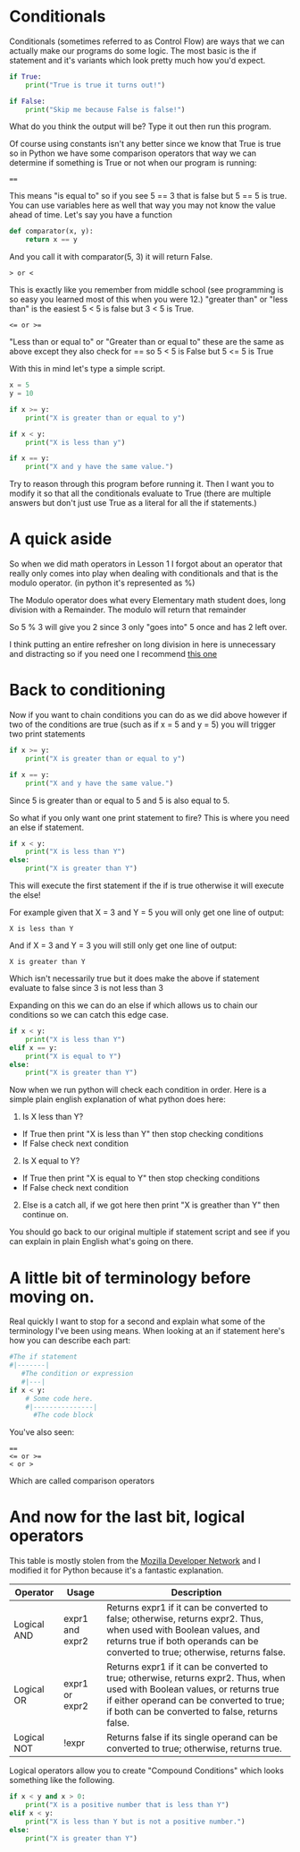 # Conditionals

Conditionals (sometimes referred to as Control Flow) are ways that we can
actually make our programs do some logic. The most basic is the if statement and
it's variants which look pretty much how you'd expect.

```python
if True:
	print("True is true it turns out!")

if False:
	print("Skip me because False is false!")
```

What do you think the output will be? Type it out then run this program.

Of course using constants isn't any better since we know that True is true so in
Python we have some comparison operators that way we can determine if something
is True or not when our program is running:

```
==
```

This means "is equal to" so if you see 5 == 3 that is false but 5 == 5 is
true. You can use variables here as well that way you may not know the value
ahead of time. Let's say you have a function

```python
def comparator(x, y):
	return x == y
```

And you call it with comparator(5, 3) it will return False.

```
> or <
```

This is exactly like you remember from middle school (see programming is so easy
you learned most of this when you were 12.) "greater than" or "less than" is the
easiest 5 < 5 is false but 3 < 5 is True.

```
<= or >=
```

"Less than or equal to" or "Greater than or equal to" these are the same as
above except they also check for == so 5 < 5 is False but 5 <= 5 is True

With this in mind let's type a simple script.

```python
x = 5
y = 10

if x >= y:
	print("X is greater than or equal to y")

if x < y:
	print("X is less than y")

if x == y:
	print("X and y have the same value.")
```

Try to reason through this program before running it. Then I want you to modify
it so that all the conditionals evaluate to True (there are multiple answers but
don't just use True as a literal for all the if statements.)

# A quick aside

So when we did math operators in Lesson 1 I forgot about an operator that really
only comes into play when dealing with conditionals and that is the modulo
operator. (in python it's represented as %) 

The Modulo operator does what every Elementary math student does, long division
with a Remainder. The modulo will return that remainder

So 5 % 3 will give you 2 since 3 only "goes into" 5 once and has 2 left over.

I think putting an entire refresher on long division in here is unnecessary and
distracting so if you need one I recommend [this one](https://www.mathsisfun.com/long_division2.html)

# Back to conditioning

Now if you want to chain conditions you can do as we did above however if two of
the conditions are true (such as if x = 5 and y = 5) you will trigger two print
statements

```python
if x >= y:
	print("X is greater than or equal to y")

if x == y:
	print("X and y have the same value.")

```

Since 5 is greater than or equal to 5 and 5 is also equal to 5.

So what if you only want one print statement to fire? This is where you need an
else if statement.

```python
if x < y:
	print("X is less than Y")
else:
	print("X is greater than Y")
```

This will execute the first statement if the if is true otherwise it will execute
the else!

For example given that X = 3 and Y = 5 you will only get one line of output:

```
X is less than Y
```

And if X = 3 and Y = 3 you will still only get one line of output:

```
X is greater than Y
```

Which isn't necessarily true but it does make the above if statement evaluate to
false since 3 is not less than 3

Expanding on this we can do an else if which allows us to chain our conditions
so we can catch this edge case.

```python
if x < y:
    print("X is less than Y")
elif x == y:
    print("X is equal to Y")
else:
    print("X is greater than Y")
```

Now when we run python will check each condition in order. Here is a simple plain
english explanation of what python does here:

1. Is X less than Y?
 - If True then print "X is less than Y" then stop checking conditions
 - If False check next condition
2. Is X equal to Y?
 - If True then print "X is equal to Y" then stop checking conditions
 - If False check next condition
2. Else is a catch all, if we got here then print "X is greather than Y" then
continue on.

You should go back to our original multiple if statement script and see if you
can explain in plain English what's going on there.

# A little bit of terminology before moving on.

Real quickly I want to stop for a second and explain what some of the terminology
I've been using means. When looking at an if statement here's how you can describe
each part:

```python
#The if statement
#|-------|
   #The condition or expression
   #|---|
if x < y:
    # Some code here.
    #|---------------|
      #The code block
```

You've also seen:

```
==
<= or >=
< or >
```

Which are called comparison operators

# And now for the last bit, logical operators

This table is mostly stolen from the [Mozilla Developer Network](https://developer.mozilla.org/en-US/docs/Web/JavaScript/Reference/Operators/Logical_Operators) 
and I modified it for Python because it's a fantastic explanation.

|Operator|Usage|Description|
|-----------|--------|--------|
|Logical AND|expr1 and expr2|Returns expr1 if it can be converted to false; otherwise, returns expr2. Thus, when used with Boolean values, and returns true if both operands can be converted to true; otherwise, returns false.|
|Logical OR|expr1 or expr2|Returns expr1 if it can be converted to true; otherwise, returns expr2. Thus, when used with Boolean values, or returns true if either operand can be converted to true; if both can be converted to false, returns false.|
|Logical NOT|!expr|Returns false if its single operand can be converted to true; otherwise, returns true.|

Logical operators allow you to create "Compound Conditions" which looks something
like the following.

```python
if x < y and x > 0:
    print("X is a positive number that is less than Y")
elif x < y:
    print("X is less than Y but is not a positive number.")
else:
    print("X is greater than Y")
```
